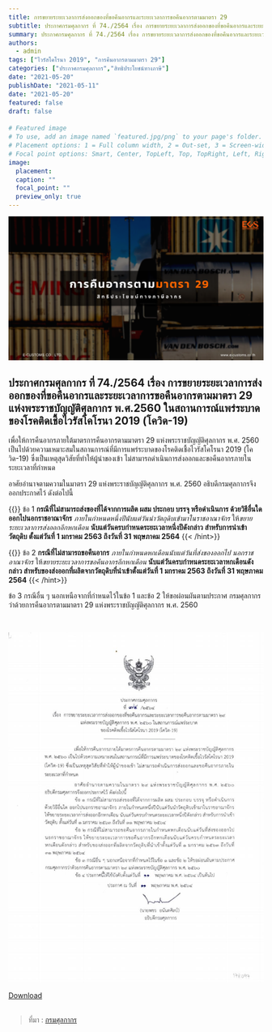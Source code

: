 ```yaml
---
title: การขยายระยะเวลาการส่งออกของที่ขอคืนอากรและระยะเวลาการขอคืนอากรตามมาตรา 29
subtitle: ประกาศกรมศุลกากร ที่ 74./2564 เรื่อง การขยายระยะเวลาการส่งออกของที่ขอคืนอากรและระยะเวลาการขอคืนอากรตามมาตรา 29 แห่งพระราชบัญญัติศุลกากร พ.ศ.2560 ในสถานการณ์แพร่ระบาดของโรคติดเชื้อไวรัสโคโรนา 2019 (โควิด-19)
summary: ประกาศกรมศุลกากร ที่ 74./2564 เรื่อง การขยายระยะเวลาการส่งออกของที่ขอคืนอากรและระยะเวลาการขอคืนอากรตามมาตรา 29 แห่งพระราชบัญญัติศุลกากร พ.ศ.2560 ในสถานการณ์แพร่ระบาดของโรคติดเชื้อไวรัสโคโรนา 2019 (โควิด-19)
authors:
  - admin
tags: ["ไวรัสโคโรนา 2019", "การคืนอากรตามมาตรา 29"]
categories: ["ประกาศกรมศุลกากร","สิทธิประโยชน์ทางภาษี"]
date: "2021-05-20"
publishDate: "2021-05-11"
date: "2021-05-20"
featured: false
draft: false

# Featured image
# To use, add an image named `featured.jpg/png` to your page's folder.
# Placement options: 1 = Full column width, 2 = Out-set, 3 = Screen-width
# Focal point options: Smart, Center, TopLeft, Top, TopRight, Left, Right, BottomLeft, Bottom, BottomRight
image:
  placement:
  caption: ""
  focal_point: ""
  preview_only: true
---
```


![](featured.png)

## ประกาศกรมศุลกากร ที่ 74./2564 เรื่อง การขยายระยะเวลาการส่งออกของที่ขอคืนอากรและระยะเวลาการขอคืนอากรตามมาตรา 29 แห่งพระราชบัญญัติศุลกากร พ.ศ.2560 ในสถานการณ์แพร่ระบาดของโรคติดเชื้อไวรัสโคโรนา 2019 (โควิด-19)

เพื่อให้การคืนอากรภายใต้มาตรการคืนอากรตามมาตรา 29 แห่งพระราชบัญญัติศุลกากร พ.ศ. 2560 เป็นไปด้วยความเหมาะสมในสถานการณ์ที่มีการแพร่ระบาดของโรคติดเชื้อไวรัสโคโรนา 2019 (โควิด-19) ซึ่งเป็นเหตุสุดวิสัยที่ทําให้ผู้นําของเข้า ไม่สามารถดําเนินการส่งออกและขอคืนอากรภายใน ระยะเวลาที่กําหนด

อาศัยอํานาจตามความในมาตรา 29 แห่งพระราชบัญญัติศุลกากร พ.ศ. 2560 อธิบดีกรมศุลกากรจึงออกประกาศไว้ ดังต่อไปนี้

{{<hint success>}}
ข้อ 1 **กรณีที่ไม่สามารถส่งของที่ได้จากการผลิต ผสม ประกอบ บรรจุ หรือดําเนินการ ด้วยวิธีอื่นใด ออกไปนอกราชอาณาจักร** *ภายในกําหนดหนึ่งปีนับแต่วันนําวัตถุดิบเข้ามาในราชอาณาจักร* ให้*ขยายระยะเวลาการส่งออกอีกหกเดือน* **นับแต่วันครบกําหนดระยะเวลาหนึ่งปีดังกล่าว สําหรับการนําเข้า วัตถุดิบ ตั้งแต่วันที่ 1 มกราคม 2563 ถึงวันที่ 31 พฤษภาคม 2564**
{{< /hint>}}
 
{{<hint warning>}}
ข้อ 2 **กรณีที่ไม่สามารถขอคืนอากร** *ภายในกําหนดหกเดือนนับแต่วันที่ส่งของออกไป นอกราชอาณาจักร* ให้*ขยายระยะเวลาการขอคืนอากรอีกหกเดือน* **นับแต่วันครบกําหนดระยะเวลาหกเดือนดังกล่าว สําหรับของส่งออกที่ผลิตจากวัตถุดิบที่นําเข้าตั้งแต่วันที่ 1 มกราคม 2563 ถึงวันที่ 31 พฤษภาคม 2564**
{{< /hint>}}
 
ข้อ 3 กรณีอื่น ๆ นอกเหนือจากที่กําหนดไว้ในข้อ 1 และข้อ 2 ให้ขอผ่อนผันตามประกาศ กรมศุลกากรว่าด้วยการคืนอากรตามมาตรา 29 แห่งพระราชบัญญัติศุลกากร พ.ศ. 2560 

<br>

![](docs-01.jpg)


<div class="article-tags">
<a class="badge badge-danger" href="./2564-74.pdf" target="_blank" id="download_files_new">Download</a> 
</div>
<br>

> ที่มา : [กรมศุลกากร](https://www.customs.go.th/cont_strc_download_with_docno_date.php?lang=th&top_menu=menu_homepage&current_id=14232932404e505f47464b49464a4e)
